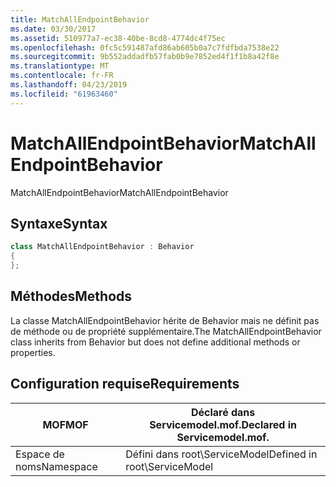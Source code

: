 ```yaml
---
title: MatchAllEndpointBehavior
ms.date: 03/30/2017
ms.assetid: 510977a7-ec38-40be-8cd8-4774dc4f75ec
ms.openlocfilehash: 0fc5c591487afd86ab605b0a7c7fdfbda7538e22
ms.sourcegitcommit: 9b552addadfb57fab0b9e7852ed4f1f1b8a42f8e
ms.translationtype: MT
ms.contentlocale: fr-FR
ms.lasthandoff: 04/23/2019
ms.locfileid: "61963460"
---
```

# <a name="matchallendpointbehavior"></a><span data-ttu-id="4175e-102">MatchAllEndpointBehavior</span><span class="sxs-lookup"><span data-stu-id="4175e-102">MatchAllEndpointBehavior</span></span>
<span data-ttu-id="4175e-103">MatchAllEndpointBehavior</span><span class="sxs-lookup"><span data-stu-id="4175e-103">MatchAllEndpointBehavior</span></span>  
  
## <a name="syntax"></a><span data-ttu-id="4175e-104">Syntaxe</span><span class="sxs-lookup"><span data-stu-id="4175e-104">Syntax</span></span>  
  
```csharp
class MatchAllEndpointBehavior : Behavior  
{  
};  
```  
  
## <a name="methods"></a><span data-ttu-id="4175e-105">Méthodes</span><span class="sxs-lookup"><span data-stu-id="4175e-105">Methods</span></span>  
 <span data-ttu-id="4175e-106">La classe MatchAllEndpointBehavior hérite de Behavior mais ne définit pas de méthode ou de propriété supplémentaire.</span><span class="sxs-lookup"><span data-stu-id="4175e-106">The MatchAllEndpointBehavior class inherits from Behavior but does not define additional methods or properties.</span></span>  
  
## <a name="requirements"></a><span data-ttu-id="4175e-107">Configuration requise</span><span class="sxs-lookup"><span data-stu-id="4175e-107">Requirements</span></span>  
  
|<span data-ttu-id="4175e-108">MOF</span><span class="sxs-lookup"><span data-stu-id="4175e-108">MOF</span></span>|<span data-ttu-id="4175e-109">Déclaré dans Servicemodel.mof.</span><span class="sxs-lookup"><span data-stu-id="4175e-109">Declared in Servicemodel.mof.</span></span>|  
|---------|-----------------------------------|  
|<span data-ttu-id="4175e-110">Espace de noms</span><span class="sxs-lookup"><span data-stu-id="4175e-110">Namespace</span></span>|<span data-ttu-id="4175e-111">Défini dans root\ServiceModel</span><span class="sxs-lookup"><span data-stu-id="4175e-111">Defined in root\ServiceModel</span></span>|
